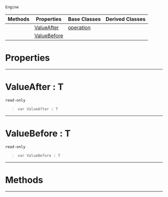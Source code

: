  `Engine`

|Methods|Properties|Base Classes|Derived Classes|
|---|---|---|---|
| |[ ValueAfter](https://github.com/zeroengineteam/ZeroDocs/blob/master/code_reference/class_reference/propertyoperation.markdown#valueafter-t)|[operation](https://github.com/zeroengineteam/ZeroDocs/blob/master/code_reference/class_reference/operation.markdown)| |
| |[ ValueBefore](https://github.com/zeroengineteam/ZeroDocs/blob/master/code_reference/class_reference/propertyoperation.markdown#valuebefore-t)| | |


 #  Properties


---  
 #  ValueAfter : T

 `read-only`

> 
> ``` lang=cpp, name=Zilch
> var ValueAfter : T


---  
 #  ValueBefore : T

 `read-only`

> 
> ``` lang=cpp, name=Zilch
> var ValueBefore : T


---  
 #  Methods


---  
 

 